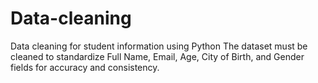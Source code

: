 # Data-cleaning
Data cleaning for student information using Python The dataset must be cleaned to standardize Full Name, Email, Age, City of Birth, and Gender fields for accuracy and consistency.
